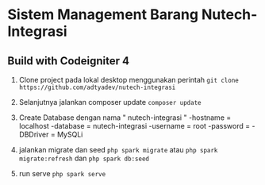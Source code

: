 # Sistem Management Barang Nutech-Integrasi
## Build with Codeigniter 4 

1. Clone project pada lokal desktop menggunakan perintah 
`git clone https://github.com/adtyadev/nutech-integrasi`

2. Selanjutnya jalankan composer update 
`composer update`

3. Create Database dengan nama " nutech-integrasi " 
-hostname = localhost
-database = nutech-integrasi
-username = root
-password = 
-DBDriver = MySQLi

4. jalankan migrate dan seed 
`php spark migrate` atau `php spark migrate:refresh` dan `php spark db:seed`

5. run serve
`php spark serve`

